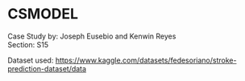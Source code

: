 # CSMODEL

Case Study by: Joseph Eusebio and Kenwin Reyes  
Section: S15  


Dataset used: https://www.kaggle.com/datasets/fedesoriano/stroke-prediction-dataset/data
